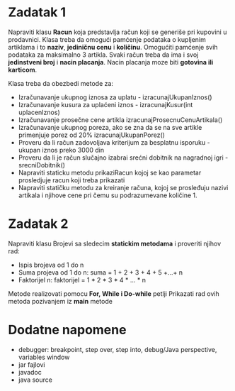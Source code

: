 # Zadatak 1

Napraviti klasu **Racun** koja predstavlja račun koji se generiše pri kupovini u prodavnici. 
Klasa treba da omogući pamćenje podataka o kupljenim artiklama i to **naziv**, **jediničnu cenu** i **količinu**. Omogućiti pamćenje svih podataka za maksimalno 3 artikla. Svaki račun treba da ima i svoj **jedinstveni broj** i **nacin placanja**. Nacin placanja moze biti **gotovina ili karticom**. 

Klasa treba da obezbedi metode za:

- Izračunavanje ukupnog iznosa za uplatu - izracunajUkupanIznos()
- Izračunavanje kusura za uplaćeni iznos - izracunajKusur(int uplacenIznos)
- Izračunavanje prosečne cene artikla izracunajProsecnuCenuArtikala()
- Izračunavanje ukupnog poreza, ako se zna da se na sve artikle primenjuje porez od 20% izracunajUkupanPorez()
- Proveru da li račun zadovoljava kriterijum za besplatnu isporuku - ukupan iznos preko 3000 din
- Proveru da li je račun slučajno izabrai srećni dobitnik na nagradnoj igri - srecniDobitnik()
- Napraviti staticku metodu prikaziRacun kojoj se kao parametar prosledjuje racun koji treba prikazati
- Napraviti statičku metodu za kreiranje računa, kojoj se prosleđuju nazivi artikala i njihove cene pri čemu su podrazumevane količine 1.



# Zadatak 2

Napraviti klasu Brojevi sa sledecim **statickim metodama** i proveriti njihov rad:

- Ispis brojeva od 1 do n
- Suma projeva od 1 do n: suma = 1 + 2 + 3 + 4 + 5 +...+ n 
- Faktorijel n: faktorijel = 1 * 2 * 3 * 4 * ... * n

Metode realizovati pomocu **For, While i Do-while** petlji
Prikazati rad ovih metoda pozivanjem iz **main** metode


# Dodatne napomene
- debugger: breakpoint, step over, step into, debug/Java perspective, variables window
- jar fajlovi
- javadoc
- java source


